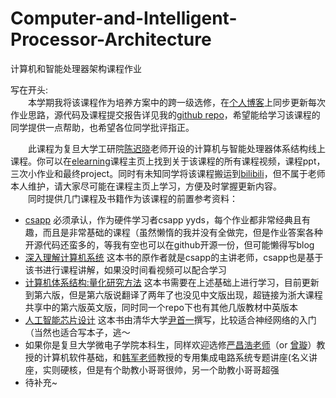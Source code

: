 # Computer-and-Intelligent-Processor-Architecture
计算机和智能处理器架构课程作业


写在开头:\
&emsp;&emsp;本学期我将该课程作为培养方案中的跨一级选修，在[个人博客](https://desirable98.github.io/Home/)上同步更新每次作业思路，源代码及课程提交报告详见我的[github repo]()，希望能给学习该课程的同学提供一点帮助，也希望各位同学批评指正。

&emsp;&emsp;此课程为复旦大学工研院[陈迟晓](https://cihlab.github.io)老师开设的计算机与智能处理器体系结构线上课程。你可以在[elearning](https://elearning.fudan.edu.cn/courses/26051)课程主页上找到关于该课程的所有课程视频，课程ppt，三次小作业和最终project。同时有未知同学将该课程搬运到[bilibili](https://www.bilibili.com/video/BV1ff4y1X7kP?from=search&seid=16292078558108279068)，但不属于老师本人维护，请大家尽可能在课程主页上学习，方便及时掌握更新内容。\
&emsp;&emsp;同时提供几门课程及书籍作为该课程的前置参考资料：
 - [csapp](http://www.cs.cmu.edu/~./213/schedule.html) 必须承认，作为硬件学习者csapp yyds，每个作业都非常经典且有趣，而且是非常基础的课程（虽然懒惰的我并没有全做完，但是作业答案各种开源代码还蛮多的，等我有空也可以在github开源一份，但可能懒得写blog
 - [深入理解计算机系统](https://github.com/wangmu89/Book-CSAPP) 这本书的原作者就是csapp的主讲老师，csapp也是基于该书进行课程讲解，如果没时间看视频可以配合学习
 - [计算机体系结构:量化研究方法](https://github.com/QSCTech/zju-icicles/blob/master/计算机体系结构/教材/第6版/计算机体系结构量化方法第六版英文版.pdf) 这本书需要在上述基础上进行学习，目前更新到第六版，但是第六版说翻译了两年了也没见中文版出现，超链接为浙大课程共享中的第六版英文版，同时同一个repo下也有其他几版教材中英版本
 - [人工智能芯片设计](https://item.jd.com/12905294.html) 这本书由清华大学[尹首一](http://www.ime.tsinghua.edu.cn/info/1015/1018.htm)撰写，比较适合神经网络的入门（当然也适合写本子，逃～
 - 如果你是复旦大学微电子学院本科生，同样欢迎选修[严昌浩老师](https://sme.fudan.edu.cn/info/detail?id=191)（or [曾璇](https://sme.fudan.edu.cn/info/detail?id=204)）教授的计算机软件基础，和[韩军老师](https://sme.fudan.edu.cn/info/detail?id=134)教授的专用集成电路系统专题讲座(名义讲座，实则硬核，但是有个助教小哥哥很帅，另一个助教小哥哥超强
 - 待补充~
